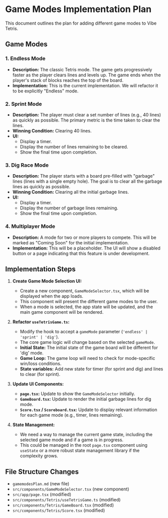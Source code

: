 # Game Modes Implementation Plan

This document outlines the plan for adding different game modes to Vibe Tetris.

## Game Modes

### 1. Endless Mode

*   **Description:** The classic Tetris mode. The game gets progressively faster as the player clears lines and levels up. The game ends when the player's stack of blocks reaches the top of the board.
*   **Implementation:** This is the current implementation. We will refactor it to be explicitly "Endless" mode.

### 2. Sprint Mode

*   **Description:** The player must clear a set number of lines (e.g., 40 lines) as quickly as possible. The primary metric is the time taken to clear the lines.
*   **Winning Condition:** Clearing 40 lines.
*   **UI:**
    *   Display a timer.
    *   Display the number of lines remaining to be cleared.
    *   Show the final time upon completion.

### 3. Dig Race Mode

*   **Description:** The player starts with a board pre-filled with "garbage" lines (lines with a single empty hole). The goal is to clear all the garbage lines as quickly as possible.
*   **Winning Condition:** Clearing all the initial garbage lines.
*   **UI:**
    *   Display a timer.
    *   Display the number of garbage lines remaining.
    *   Show the final time upon completion.

### 4. Multiplayer Mode

*   **Description:** A mode for two or more players to compete. This will be marked as "Coming Soon" for the initial implementation.
*   **Implementation:** This will be a placeholder. The UI will show a disabled button or a page indicating that this feature is under development.

## Implementation Steps

1.  **Create Game Mode Selection UI:**
    *   Create a new component, `GameModeSelector.tsx`, which will be displayed when the app loads.
    *   This component will present the different game modes to the user.
    *   When a mode is selected, the app state will be updated, and the main game component will be rendered.

2.  **Refactor `useTetrisGame.ts`:**
    *   Modify the hook to accept a `gameMode` parameter (`'endless' | 'sprint' | 'dig'`).
    *   The core game logic will change based on the selected `gameMode`.
    - **Initial State:** The initial state of the game board will be different for 'dig' mode.
    - **Game Loop:** The game loop will need to check for mode-specific win/loss conditions.
    - **State variables:** Add new state for timer (for sprint and dig) and lines to clear (for sprint).

3.  **Update UI Components:**
    *   **`page.tsx`:** Update to show the `GameModeSelector` initially.
    *   **`GameBoard.tsx`:** Update to render the initial garbage lines for dig mode.
    *   **`Score.tsx` / `Scoreboard.tsx`:** Update to display relevant information for each game mode (e.g., timer, lines remaining).

4.  **State Management:**
    *   We need a way to manage the current game state, including the selected game mode and if a game is in progress.
    *   This could be managed in the root `page.tsx` component using `useState` or a more robust state management library if the complexity grows.

## File Structure Changes

-   `gamemodesPlan.md` (new file)
-   `src/components/GameModeSelector.tsx` (new component)
-   `src/app/page.tsx` (modified)
-   `src/components/Tetris/useTetrisGame.ts` (modified)
-   `src/components/Tetris/GameBoard.tsx` (modified)
-   `src/components/Tetris/Score.tsx` (modified) 